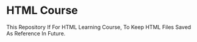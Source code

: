 # HTML Course

This Repository If For HTML Learning Course, To Keep HTML Files Saved As Reference In Future.
